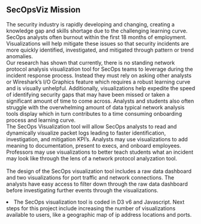 ## SecOpsViz Mission 
The security industry is rapidly developing and changing, creating a knowledge gap and skills shortage due to the challenging learning curve. SecOps analysts often burnout within the first 18 months of employment. Visualizations will help mitigate these issues so that security incidents are more quickly identified, investigated, and mitigated through pattern or trend anomalies.
<br>
Our research has shown that currently, there is no standing network protocol analysis visualization tool for SecOps teams to leverage during the incident response process. Instead they must rely on asking other analysts or Wireshark’s I/O Graphics feature which requires a robust learning curve and is visually unhelpful. Additionally, visualizations help expedite the speed of identifying security gaps that may have been missed or taken a significant amount of time to come across. Analysts and students also often struggle with the overwhelming amount of data typical network analysis tools display which in turn contributes to a time consuming onboarding process and learning curve.
<br>
The SecOps Visualization tool will allow SecOps analysts to read and dynamically visualize packet logs leading to faster identification, investigation, and mitigation KPI’s. Analysts may use visualizations to add meaning to documentation, present to execs, and onboard employees. Professors may use visualizations to better teach students what an incident may look like through the lens of a network protocol analyzation tool.  
<br>
The design of the SecOps visualization tool includes a raw data dashboard and two visualizations for port traffic and network connections. The analysts have easy access to filter down through the raw data dashboard before investigating further events through the visualizations.
<li> The SecOps visualization tool is coded in D3 v6 and Javascript.
Next steps for this project include increasing the number of visualizations available to users, like a geographic map of ip address locations and ports. 

